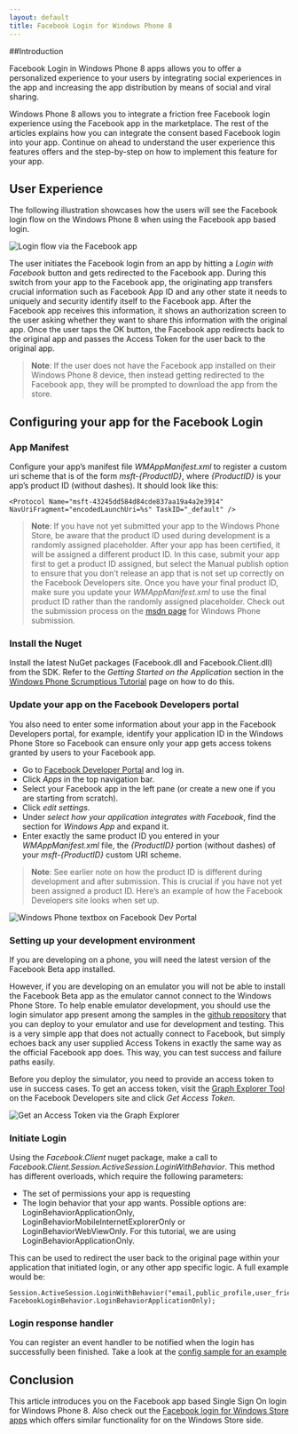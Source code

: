 ```yaml
---
layout: default
title: Facebook Login for Windows Phone 8
---
```


##Introduction

Facebook Login in Windows Phone 8 apps allows you to offer a personalized experience to your users by integrating social experiences in the app and increasing the app distribution by means of social and viral sharing.

Windows Phone 8 allows you to integrate a friction free Facebook login experience using the Facebook app in the marketplace. The rest of the articles explains how you can integrate the consent based Facebook login into your app. Continue on ahead to understand the user experience this features offers and the step-by-step on how to implement this feature for your app.
 
## User Experience

The following illustration showcases how the users will see the Facebook login flow on the Windows Phone 8 when using the Facebook app based login. 

![Login flow via the Facebook app](images/combined_flow.png)

The user initiates the Facebook login from an app by hitting a *Login with Facebook* button and gets redirected to the Facebook app. During this switch from your app to the Facebook app, the originating app transfers crucial information such as Facebook App ID and any other state it needs to uniquely and security identify itself to the Facebook app. After the Facebook app receives this information, it shows an authorization screen to the user asking whether they want to share this information with the original app. Once the user taps the OK button, the Facebook app redirects back to the original app and passes the Access Token for the user back to the original app.

> **Note**: If the user does not have the Facebook app installed on their Windows Phone 8 device, then instead getting redirected to the Facebook app, they will be prompted to download the app from the store.

## Configuring your app for the Facebook Login

### App Manifest
Configure your app’s manifest file *WMAppManifest.xml* to register a custom uri scheme that is of the form *msft-{ProductID}*, where *{ProductID}* is your app’s product ID (without dashes). It should look like this:

    <Protocol Name="msft-43245dd584d84cde837aa19a4a2e3914" NavUriFragment="encodedLaunchUri=%s" TaskID="_default" />


> **Note**: If you have not yet submitted your app to the Windows Phone Store, be aware that the product ID used during development is a randomly assigned placeholder. After your app has been certified, it will be assigned a different product ID. In this case, submit your app first to get a product ID assigned, but select the Manual publish option to ensure that you don’t release an app that is not set up correctly on the Facebook Developers site. Once you have your final product ID, make sure you update your *WMAppManifest.xml* to use the final product ID rather than the randomly assigned placeholder. Check out the submission process on the [msdn page](http://msdn.microsoft.com/en-us/library/windowsphone/help/jj206729\(v=vs.105\).aspx) for Windows Phone submission.


### Install the Nuget
Install the latest NuGet packages (Facebook.dll and Facebook.Client.dll) from the SDK. Refer to the *Getting Started on the Application* section in the [Windows Phone Scrumptious Tutorial](/docs/phone/tutorial/) page on how to do this.

### Update your app on the Facebook Developers portal
You also need to enter some information about your app in the Facebook Developers portal, for example, identify your application ID in the Windows Phone Store so Facebook can ensure only your app gets access tokens granted by users to your Facebook app. 

* Go to [Facebook Developer Portal](http://developers.facebook.com) and log in.
* Click *Apps* in the top navigation bar.
* Select your Facebook app in the left pane (or create a new one if you are starting from scratch).
* Click *edit settings*.
* Under *select how your application integrates with Facebook*, find the section for *Windows App* and expand it.
* Enter exactly the same product ID you entered in your *WMAppManifest.xml* file, the *{ProductID}* portion (without dashes) of your *msft-{ProductID}* custom URI scheme.

> **Note**: See earlier note on how the product ID is different during development and after submission. This is crucial if you have not yet been assigned a product ID.
Here’s an example of how the Facebook Developers site looks when set up.

![Windows Phone textbox on Facebook Dev Portal](images/Facebook_Windows_portal_section.png)

### Setting up your development environment

If you are developing on a phone, you will need the latest version of the Facebook Beta app installed. 

However, if you are developing on an emulator you will not be able to install the Facebook Beta app as the emulator cannot connect to the Windows Phone Store. To help enable emulator development, you should use the login simulator app present among the samples in the [github repository](https://github.com/facebook-csharp-sdk/facebook-winclient-sdk.git) that you can deploy to your emulator and use for development and testing. This is a very simple app that does not actually connect to Facebook, but simply echoes back any user supplied Access Tokens in exactly the same way as the official Facebook app does. This way, you can test success and failure paths easily.

Before you deploy the simulator, you need to provide an access token to use in success cases. To get an access token, visit the [Graph Explorer Tool](http://developers.facebook.com/tools/explorer/) on the Facebook Developers site and click *Get Access Token*.

![Get an Access Token via the Graph Explorer](images/graph_explorer.png)


### Initiate Login

Using the *Facebook.Client* nuget package, make a call to *Facebook.Client.Session.ActiveSession.LoginWithBehavior*. This method has different overloads, which require the following parameters:

* The set of permissions your app is requesting
* The login behavior that your app wants. Possible options are: LoginBehaviorApplicationOnly, LoginBehaviorMobileInternetExplorerOnly or LoginBehaviorWebViewOnly. For this tutorial, we are using LoginBehaviorApplicationOnly.

This can be used to redirect the user back to the original page within your application that initiated login, or any other app specific logic.
A full example would be:

    Session.ActiveSession.LoginWithBehavior("email,public_profile,user_friends", FacebookLoginBehavior.LoginBehaviorApplicationOnly);


### Login response handler

You can register an event handler to be notified when the login has successfully been finished. Take a look at the [config sample for an example](/docs/phone/config)

## Conclusion
This article introduces you on the Facebook app based Single Sign On login for Windows Phone 8. Also check out the [Facebook login for Windows Store apps](/docs/windows/sso) which offers similar functionality for on the Windows Store side.